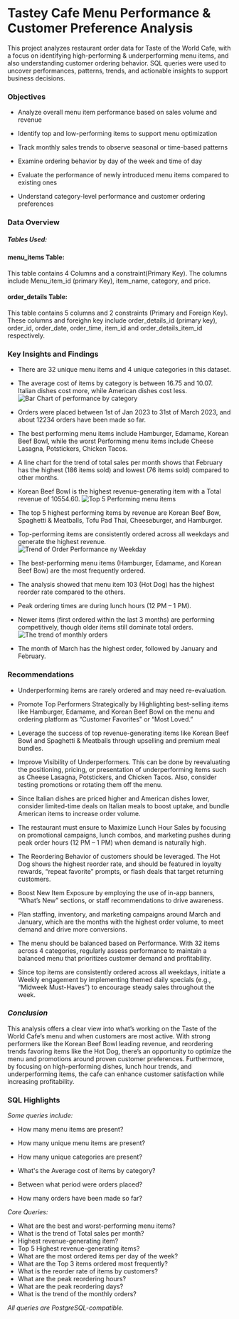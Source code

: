 # **Tastey Cafe Menu Performance & Customer Preference Analysis**

This project analyzes restaurant order data for Taste of the World Cafe, with a focus on identifying high-performing & underperforming menu items, and also understanding customer ordering behavior. 
SQL queries were used to uncover performances, patterns, trends, and actionable insights to support business decisions.

### **Objectives**
* Analyze overall menu item performance based on sales volume and revenue

* Identify top and low-performing items to support menu optimization

* Track monthly sales trends to observe seasonal or time-based patterns

* Examine ordering behavior by day of the week and time of day

* Evaluate the performance of newly introduced menu items compared to existing ones

* Understand category-level performance and customer ordering preferences

### **Data Overview**

##### *Tables Used:*

#### menu_items Table:
This table contains 4 Columns and a constraint(Primary Key). The columns include Menu_item_id (primary Key), item_name, category, and price. 

#### order_details Table:
This table contains 5 columns and 2 constraints (Primary and Foreign Key). These columns and foreighn key include order_details_id (primary key), order_id, order_date, order_time, item_id and order_details_item_id respectively.


### **Key Insights and Findings**

* There are 32 unique menu items and 4 unique categories in this dataset.
  
* The average cost of items by category is between 16.75 and 10.07. Italian dishes cost more, while American dishes cost less.
  ![Bar Chart of performance by category](https://github.com/user-attachments/assets/882c355d-0a55-465b-8594-fb79c05edc4f)

  
* Orders were placed between 1st of Jan 2023 to 31st of March 2023, and about 12234 orders have been made so far.

* The best performing menu items include Hamburger, Edamame, Korean Beef Bowl, while the worst Performing menu items include Cheese Lasagna, Potstickers, Chicken Tacos.

* A line chart for the trend of total sales per month shows that February has the highest (186 items sold) and lowest (76 items sold) compared to other months.

* Korean Beef Bowl is the highest revenue-generating item with a Total revenue of 10554.60.
  ![Top 5 Performing menu items](https://github.com/user-attachments/assets/0c5e4b99-7196-438d-9ded-5eae027a7f1e)
   
* The top 5 highest performing items by revenue are Korean Beef Bow, Spaghetti & Meatballs, Tofu Pad Thai, Cheeseburger, and Hamburger.

* Top-performing items are consistently ordered across all weekdays and generate the highest revenue.
![Trend of Order Performance ny Weekday](https://github.com/user-attachments/assets/71b6b7bf-b30d-40ad-8871-9a86f047bbb2)

* The best-performing menu items (Hamburger, Edamame, and Korean Beef Bow) are the most frequently ordered.

* The analysis showed that menu item 103 (Hot Dog) has the highest reorder rate compared to the others.

* Peak ordering times are during lunch hours (12 PM – 1 PM).

* Newer items (first ordered within the last 3 months) are performing competitively, though older items still dominate total orders.
  ![The trend of monthly orders](https://github.com/user-attachments/assets/d366a651-3b81-46c1-8232-7ede931f442e)


* The month of March has the highest order, followed by January and February.

### Recommendations
* Underperforming items are rarely ordered and may need re-evaluation.

* Promote Top Performers Strategically by Highlighting best-selling items like Hamburger, Edamame, and Korean Beef Bowl on the menu and ordering platform as “Customer Favorites” or “Most Loved.”

* Leverage the success of top revenue-generating items like Korean Beef Bowl and Spaghetti & Meatballs through upselling and premium meal bundles.

* Improve Visibility of Underperformers. This can be done by reevaluating the positioning, pricing, or presentation of underperforming items such as Cheese Lasagna, Potstickers, and Chicken Tacos.
  Also, consider testing promotions or rotating them off the menu.

* Since Italian dishes are priced higher and American dishes lower, consider limited-time deals on Italian meals to boost uptake, and bundle American items to increase order volume.

* The restaurant must ensure to Maximize Lunch Hour Sales by focusing on promotional campaigns, lunch combos, and marketing pushes during peak order hours (12 PM – 1 PM) when demand is naturally high.

* The Reordering Behavior of customers should be leveraged. The Hot Dog shows the highest reorder rate, and should be featured in loyalty rewards, “repeat favorite” prompts, or flash deals that target returning customers.

* Boost New Item Exposure by employing the use of in-app banners, “What’s New” sections, or staff recommendations to drive awareness.

* Plan staffing, inventory, and marketing campaigns around March and January, which are the months with the highest order volume, to meet demand and drive more conversions.

* The menu should be balanced based on Performance. With 32 items across 4 categories, regularly assess performance to maintain a balanced menu that prioritizes customer demand and profitability.

* Since top items are consistently ordered across all weekdays, initiate a Weekly engagement by implementing themed daily specials (e.g., “Midweek Must-Haves”) to encourage steady sales throughout the week.

### *Conclusion*
This analysis offers a clear view into what’s working on the Taste of the World Cafe’s menu and when customers are most active. 
With strong performers like the Korean Beef Bowl leading revenue, and reordering trends favoring items like the Hot Dog, there’s an opportunity to optimize the menu and promotions around proven customer preferences. 
Furthermore, by focusing on high-performing dishes, lunch hour trends, and underperforming items, the cafe can enhance customer satisfaction while increasing profitability.


### **SQL Highlights**
*Some queries include:*

* How many menu items are present?

* How many unique menu items are present?

* How many unique categories are present?

* What's the Average cost of items by category?

* Between what period were orders placed?

* How many orders have been made so far?

*Core Queries:*

* What are the best and worst-performing menu items?
* What is the trend of Total sales per month?
* Highest revenue-generating item?
* Top 5 Highest revenue-generating items?
* What are the most ordered items per day of the week?
* What are the Top 3 items ordered most frequently?
* What is the reorder rate of items by customers?
* What are the peak reordering hours?
* What are the peak reordering days?
* What is the trend of the monthly orders?

*All queries are PostgreSQL-compatible.*




  
